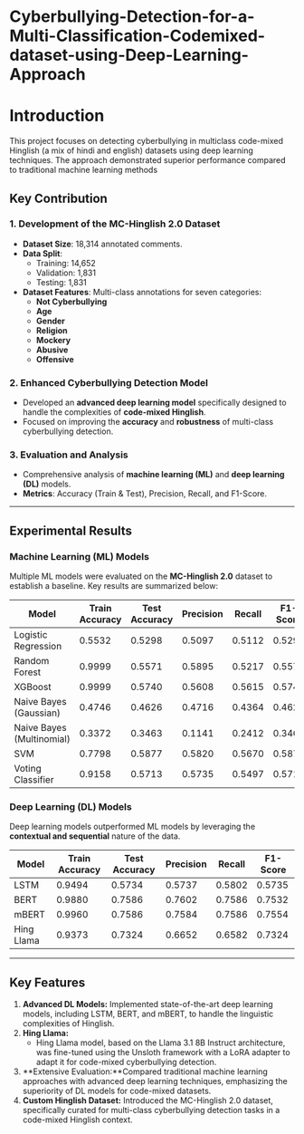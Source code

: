 # Cyberbullying-Detection-for-a-Multi-Classification-Codemixed-dataset-using-Deep-Learning-Approach
# Introduction 
This project focuses on detecting cyberbullying in multiclass code-mixed Hinglish (a mix of hindi and english) datasets using deep learning techniques. The approach demonstrated superior performance compared to traditional machine learning methods
## Key Contribution
### 1. Development of the MC-Hinglish 2.0 Dataset
- **Dataset Size**: 18,314 annotated comments.
- **Data Split**: 
  - Training: 14,652
  - Validation: 1,831
  - Testing: 1,831
- **Dataset Features**: Multi-class annotations for seven categories: 
  - **Not Cyberbullying**
  - **Age**
  - **Gender**
  - **Religion**
  - **Mockery**
  - **Abusive**
  - **Offensive**

### 2. Enhanced Cyberbullying Detection Model
- Developed an **advanced deep learning model** specifically designed to handle the complexities of **code-mixed Hinglish**.
- Focused on improving the **accuracy** and **robustness** of multi-class cyberbullying detection.

### 3. Evaluation and Analysis
- Comprehensive analysis of **machine learning (ML)** and **deep learning (DL)** models.
- **Metrics**: Accuracy (Train & Test), Precision, Recall, and F1-Score.

---
## Experimental Results

### Machine Learning (ML) Models
Multiple ML models were evaluated on the **MC-Hinglish 2.0** dataset to establish a baseline. Key results are summarized below:

| **Model**              | **Train Accuracy** | **Test Accuracy** | **Precision** | **Recall** | **F1-Score** |
|------------------------|--------------------|-------------------|---------------|------------|--------------|
| Logistic Regression    | 0.5532            | 0.5298           | 0.5097        | 0.5112     | 0.5298       |
| Random Forest          | 0.9999            | 0.5571           | 0.5895        | 0.5217     | 0.5571       |
| XGBoost                | 0.9999            | 0.5740           | 0.5608        | 0.5615     | 0.5740       |
| Naive Bayes (Gaussian) | 0.4746            | 0.4626           | 0.4716        | 0.4364     | 0.4626       |
| Naive Bayes (Multinomial) | 0.3372         | 0.3463           | 0.1141        | 0.2412     | 0.3463       |
| SVM                    | 0.7798            | 0.5877           | 0.5820        | 0.5670     | 0.5877       |
| Voting Classifier      | 0.9158            | 0.5713           | 0.5735        | 0.5497     | 0.5713       |

### Deep Learning (DL) Models
Deep learning models outperformed ML models by leveraging the **contextual and sequential** nature of the data.

| **Model**     | **Train Accuracy** | **Test Accuracy** | **Precision** | **Recall** | **F1-Score** |
|---------------|--------------------|-------------------|---------------|------------|--------------|
| LSTM          | 0.9494            | 0.5734           | 0.5737        | 0.5802     | 0.5735       |
| BERT          | 0.9880            | 0.7586           | 0.7602        | 0.7586     | 0.7532       |
| mBERT         | 0.9960            | 0.7586           | 0.7584        | 0.7586     | 0.7554       |
| Hing Llama    | 0.9373            | 0.7324           | 0.6652        | 0.6582     | 0.7324   
---
## Key Features
1. **Advanced DL Models:**  Implemented state-of-the-art deep learning models, including LSTM, BERT, and mBERT, to handle the linguistic complexities of Hinglish.
2. **Hing Llama:**
   - Hing Llama model, based on the Llama 3.1 8B Instruct architecture, was fine-tuned using the Unsloth framework with a LoRA adapter to adapt it for code-mixed cyberbullying detection.
3. **Extensive Evaluation:**Compared traditional machine learning approaches with advanced deep learning techniques, emphasizing the superiority of DL models for code-mixed datasets.
4. **Custom Hinglish Dataset:** Introduced the MC-Hinglish 2.0 dataset, specifically curated for multi-class cyberbullying detection tasks in a code-mixed Hinglish context.
